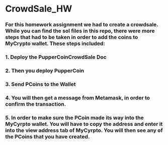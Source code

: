 # CrowdSale_HW
### For this homework assignment we had to create a crowdsale.  While you can find the sol files in this repo, there were more steps that had to be taken in order to add the coins to MyCrypto wallet. These steps included: 
### 1. Deploy the PupperCoinCrowdSale Doc
### 2. Then you deploy PupperCoin
### 3. Send PCoins to the Wallet
### 4. You will then get a message from Metamask, in order to confirm the transaction. 
### 5. In order to make sure the PCoin made its way into the MyCyrpto wallet.  You will have to copy the address and enter it into the view address tab of MyCyrpto.  You will then see any of the PCoins that you have created. 
